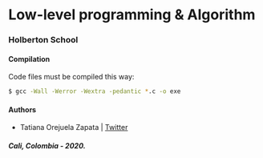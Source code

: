 # Low-level programming & Algorithm
### Holberton School

#### Compilation
Code files must be compiled this way:
```bash
$ gcc -Wall -Werror -Wextra -pedantic *.c -o exe
```
#### Authors
* Tatiana Orejuela Zapata | [Twitter](https://twitter.com/TatsInTech)

#####  Cali, Colombia - 2020.
